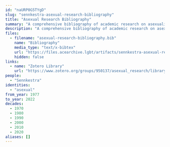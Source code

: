 ```yaml
---
id: "naURP0G5TYgD"
slug: "sennkestra-asexual-research-bibliography"
title: "Asexual Research Bibliography"
summary: "A comprehensive bibliography of academic research on asexuality"
description: "A comprehensive bibliography of academic research on asexuality, aiming to include as much research as possible, whether \"good or bad, cutting edge or outdated, relevant or out of touch\""
files:
  - filename: "asexual-research-bibliography.bib"
    name: "Bibliography"
    media_type: "text/x-bibtex"
    url: "https://files.acearchive.lgbt/artifacts/sennkestra-asexual-research-bibliography/asexual-research-bibliography.bib"
    hidden: false
links:
  - name: "Zotero Library"
    url: "https://www.zotero.org/groups/950137/asexual_research/library"
people:
  - "Sennkestra"
identities:
  - "asexual"
from_year: 1977
to_year: 2022
decades:
  - 1970
  - 1980
  - 1990
  - 2000
  - 2010
  - 2020
aliases: []
---
```


